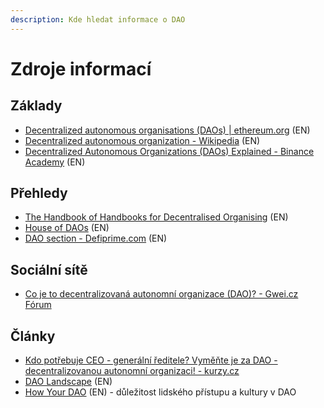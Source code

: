 ```yaml
---
description: Kde hledat informace o DAO
---
```


# Zdroje informací

## Základy

* [Decentralized autonomous organisations \(DAOs\) \| ethereum.org](https://ethereum.org/en/dao/) \(EN\)
* [Decentralized autonomous organization - Wikipedia](https://en.wikipedia.org/wiki/Decentralized_autonomous_organization) \(EN\)
* [Decentralized Autonomous Organizations \(DAOs\) Explained - Binance Academy](https://academy.binance.com/en/articles/decentralized-autonomous-organizations-daos-explained) \(EN\)

## Přehledy

* [The Handbook of Handbooks for Decentralised Organising](https://hackmd.io/@yHk1snI9T9SNpiFu2o17oA/Skh_dXNbE?type=view) \(EN\)
* [House of DAOs](https://wiki.metagame.wtf/docs/great-houses/house-of-daos) \(EN\)
* [DAO section - Defiprime.com](https://defiprime.com/dao) \(EN\)

## Sociální sítě

* [Co je to decentralizovaná autonomní organizace \(DAO\)? - Gwei.cz Fórum](https://forum.gwei.cz/t/co-je-to-decentralizovana-autonomni-organizace-dao/428)

## Články

* [Kdo potřebuje CEO - generální ředitele? Vyměňte je za DAO - decentralizovanou autonomní organizaci! - kurzy.cz](https://www.kurzy.cz/tema/6687245.html)
* [DAO Landscape](https://coopahtroopa.mirror.xyz/_EDyn4cs9tDoOxNGZLfKL7JjLo5rGkkEfRa_a-6VEWw) \(EN\)
* [How Your DAO](https://30000feet.substack.com/p/issue-26-how-you-dao) \(EN\) - důležitost lidského přístupu a kultury v DAO




